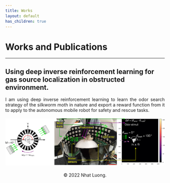 ```yaml
---
title: Works
layout: default
has_children: true
---
```


# Works and Publications 
---
## Using deep inverse reinforcement learning for gas source localization in obstructed environment.

<div style="text-align: justify">I am using deep inverse reinforcement learning to learn the odor search strategy of the silkworm moth in nature and export a reward function from it to apply to the autonomous mobile robot for safety and rescue tasks. </div>

<br>
<center><img src="images/IRL.png"/></center>
<br>

<center>© 2022 Nhat Luong.</center>